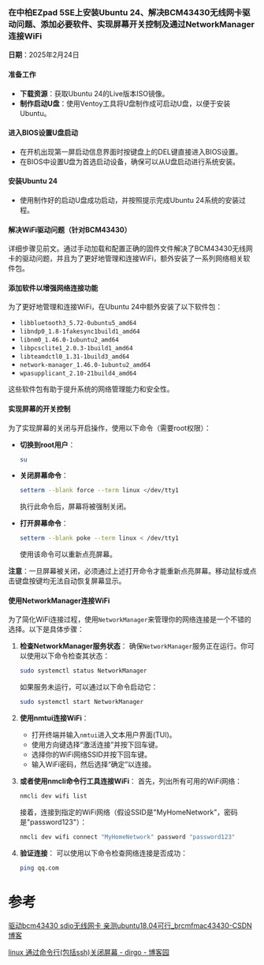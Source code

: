 ### 在中柏EZpad 5SE上安装Ubuntu 24、解决BCM43430无线网卡驱动问题、添加必要软件、实现屏幕开关控制及通过NetworkManager连接WiFi

**日期**：2025年2月24日

#### 准备工作
- **下载资源**：获取Ubuntu 24的Live版本ISO镜像。
- **制作启动U盘**：使用Ventoy工具将U盘制作成可启动U盘，以便于安装Ubuntu。

#### 进入BIOS设置U盘启动
- 在开机出现第一屏启动信息界面时按键盘上的DEL键直接进入BIOS设置。
- 在BIOS中设置U盘为首选启动设备，确保可以从U盘启动进行系统安装。

#### 安装Ubuntu 24
- 使用制作好的启动U盘成功启动，并按照提示完成Ubuntu 24系统的安装过程。

#### 解决WiFi驱动问题（针对BCM43430）
详细步骤见前文。通过手动加载和配置正确的固件文件解决了BCM43430无线网卡的驱动问题，并且为了更好地管理和连接WiFi，额外安装了一系列网络相关软件包。

#### 添加软件以增强网络连接功能
为了更好地管理和连接WiFi，在Ubuntu 24中额外安装了以下软件包：
- `libbluetooth3_5.72-0ubuntu5_amd64`
- `libndp0_1.8-1fakesync1build1_amd64`
- `libnm0_1.46.0-1ubuntu2_amd64`
- `libpcsclite1_2.0.3-1build1_amd64`
- `libteamdctl0_1.31-1build3_amd64`
- `network-manager_1.46.0-1ubuntu2_amd64`
- `wpasupplicant_2.10-21build4_amd64`

这些软件包有助于提升系统的网络管理能力和安全性。

#### 实现屏幕的开关控制

为了实现屏幕的关闭与开启操作，使用以下命令（需要root权限）：

- **切换到root用户**：
  ```bash
  su
  ```

- **关闭屏幕命令**：
  ```bash
  setterm --blank force --term linux </dev/tty1
  ```
  执行此命令后，屏幕将被强制关闭。

- **打开屏幕命令**：
  ```bash
  setterm --blank poke --term linux < /dev/tty1
  ```
  使用该命令可以重新点亮屏幕。

**注意**：一旦屏幕被关闭，必须通过上述打开命令才能重新点亮屏幕。移动鼠标或点击键盘按键均无法自动恢复屏幕显示。

#### 使用NetworkManager连接WiFi

为了简化WiFi连接过程，使用`NetworkManager`来管理你的网络连接是一个不错的选择。以下是具体步骤：

1. **检查NetworkManager服务状态**：
   确保`NetworkManager`服务正在运行。你可以使用以下命令检查其状态：
   ```bash
   sudo systemctl status NetworkManager
   ```
   如果服务未运行，可以通过以下命令启动它：
   ```bash
   sudo systemctl start NetworkManager
   ```

2. **使用nmtui连接WiFi**：
   - 打开终端并输入`nmtui`进入文本用户界面(TUI)。
   - 使用方向键选择“激活连接”并按下回车键。
   - 选择你的WiFi网络SSID并按下回车键。
   - 输入WiFi密码，然后选择“确定”以连接。

3. **或者使用nmcli命令行工具连接WiFi**：
   首先，列出所有可用的WiFi网络：
   ```bash
   nmcli dev wifi list
   ```
   接着，连接到指定的WiFi网络（假设SSID是"MyHomeNetwork"，密码是"password123"）：
   ```bash
   nmcli dev wifi connect "MyHomeNetwork" password "password123"
   ```

4. **验证连接**：
   可以使用以下命令检查网络连接是否成功：
   ```bash
   ping qq.com
   ```



# 参考

[驱动bcm43430 sdio无线网卡 亲测ubuntu18.04可行_brcmfmac43430-CSDN博客](https://blog.csdn.net/anzhen9/article/details/80461772)

[linux 通过命令行(包括ssh)关闭屏幕 - dirgo - 博客园](https://www.cnblogs.com/dirgo/p/17376210.html)